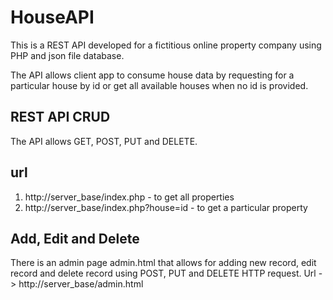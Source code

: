 # HouseAPI

This is a REST API developed for a fictitious online property company using PHP and json file database.

The API allows client app to consume house data by requesting for a particular house by id or get all
available houses when no id is provided.

## REST API CRUD
The API allows GET, POST, PUT and DELETE.

## url
1. http://server_base/index.php           - to get all properties
2. http://server_base/index.php?house=id  - to get a particular property

## Add, Edit and Delete
There is an admin page admin.html that allows for adding new record, edit record and delete record
using POST, PUT and DELETE HTTP request. Url -> http://server_base/admin.html